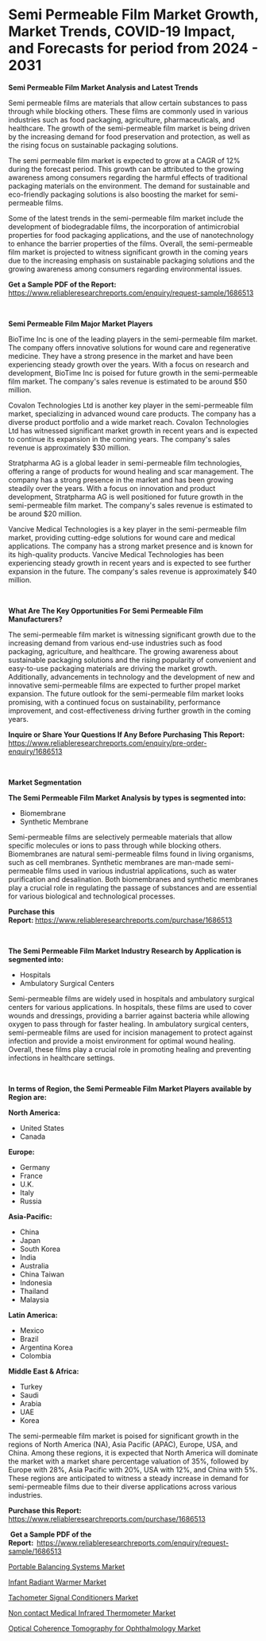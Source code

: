<p><h1>Semi Permeable Film Market Growth, Market Trends, COVID-19 Impact, and Forecasts for period from 2024 - 2031</h1></p><p><strong>Semi Permeable Film Market Analysis and Latest Trends</strong></p>
<p><p>Semi permeable films are materials that allow certain substances to pass through while blocking others. These films are commonly used in various industries such as food packaging, agriculture, pharmaceuticals, and healthcare. The growth of the semi-permeable film market is being driven by the increasing demand for food preservation and protection, as well as the rising focus on sustainable packaging solutions.</p><p>The semi permeable film market is expected to grow at a CAGR of 12% during the forecast period. This growth can be attributed to the growing awareness among consumers regarding the harmful effects of traditional packaging materials on the environment. The demand for sustainable and eco-friendly packaging solutions is also boosting the market for semi-permeable films.</p><p>Some of the latest trends in the semi-permeable film market include the development of biodegradable films, the incorporation of antimicrobial properties for food packaging applications, and the use of nanotechnology to enhance the barrier properties of the films. Overall, the semi-permeable film market is projected to witness significant growth in the coming years due to the increasing emphasis on sustainable packaging solutions and the growing awareness among consumers regarding environmental issues.</p></p>
<p><strong>Get a Sample PDF of the Report:&nbsp;</strong> <a href="https://www.reliableresearchreports.com/enquiry/request-sample/1686513">https://www.reliableresearchreports.com/enquiry/request-sample/1686513</a></p>
<p>&nbsp;</p>
<p><strong>Semi Permeable Film Major Market Players</strong></p>
<p><p>BioTime Inc is one of the leading players in the semi-permeable film market. The company offers innovative solutions for wound care and regenerative medicine. They have a strong presence in the market and have been experiencing steady growth over the years. With a focus on research and development, BioTime Inc is poised for future growth in the semi-permeable film market. The company's sales revenue is estimated to be around $50 million.</p><p>Covalon Technologies Ltd is another key player in the semi-permeable film market, specializing in advanced wound care products. The company has a diverse product portfolio and a wide market reach. Covalon Technologies Ltd has witnessed significant market growth in recent years and is expected to continue its expansion in the coming years. The company's sales revenue is approximately $30 million.</p><p>Stratpharma AG is a global leader in semi-permeable film technologies, offering a range of products for wound healing and scar management. The company has a strong presence in the market and has been growing steadily over the years. With a focus on innovation and product development, Stratpharma AG is well positioned for future growth in the semi-permeable film market. The company's sales revenue is estimated to be around $20 million.</p><p>Vancive Medical Technologies is a key player in the semi-permeable film market, providing cutting-edge solutions for wound care and medical applications. The company has a strong market presence and is known for its high-quality products. Vancive Medical Technologies has been experiencing steady growth in recent years and is expected to see further expansion in the future. The company's sales revenue is approximately $40 million.</p></p>
<p>&nbsp;</p>
<p><strong>What Are The Key Opportunities For Semi Permeable Film Manufacturers?</strong></p>
<p><p>The semi-permeable film market is witnessing significant growth due to the increasing demand from various end-use industries such as food packaging, agriculture, and healthcare. The growing awareness about sustainable packaging solutions and the rising popularity of convenient and easy-to-use packaging materials are driving the market growth. Additionally, advancements in technology and the development of new and innovative semi-permeable films are expected to further propel market expansion. The future outlook for the semi-permeable film market looks promising, with a continued focus on sustainability, performance improvement, and cost-effectiveness driving further growth in the coming years.</p></p>
<p><strong>Inquire or Share Your Questions If Any Before Purchasing This Report:</strong> <a href="https://www.reliableresearchreports.com/enquiry/pre-order-enquiry/1686513">https://www.reliableresearchreports.com/enquiry/pre-order-enquiry/1686513</a></p>
<p>&nbsp;</p>
<p><strong>Market Segmentation</strong></p>
<p><strong>The Semi Permeable Film Market Analysis by types is segmented into:</strong></p>
<p><ul><li>Biomembrane</li><li>Synthetic Membrane</li></ul></p>
<p><p>Semi-permeable films are selectively permeable materials that allow specific molecules or ions to pass through while blocking others. Biomembranes are natural semi-permeable films found in living organisms, such as cell membranes. Synthetic membranes are man-made semi-permeable films used in various industrial applications, such as water purification and desalination. Both biomembranes and synthetic membranes play a crucial role in regulating the passage of substances and are essential for various biological and technological processes.</p></p>
<p><strong>Purchase this Report:&nbsp;</strong><a href="https://www.reliableresearchreports.com/purchase/1686513">https://www.reliableresearchreports.com/purchase/1686513</a></p>
<p>&nbsp;</p>
<p><strong>The Semi Permeable Film Market Industry Research by Application is segmented into:</strong></p>
<p><ul><li>Hospitals</li><li>Ambulatory Surgical Centers</li></ul></p>
<p><p>Semi-permeable films are widely used in hospitals and ambulatory surgical centers for various applications. In hospitals, these films are used to cover wounds and dressings, providing a barrier against bacteria while allowing oxygen to pass through for faster healing. In ambulatory surgical centers, semi-permeable films are used for incision management to protect against infection and provide a moist environment for optimal wound healing. Overall, these films play a crucial role in promoting healing and preventing infections in healthcare settings.</p></p>
<p>&nbsp;</p>
<p><strong>In terms of Region, the Semi Permeable Film Market Players available by Region are:</strong></p>
<p>
    <p> <strong> North America: </strong>
        <ul>
            <li>United States</li>
            <li>Canada</li>
        </ul>
        </p> 
    <p> <strong> Europe: </strong>
        <ul>
            <li>Germany</li>
            <li>France</li>
            <li>U.K.</li>
            <li>Italy</li>
            <li>Russia</li>
        </ul>
        </p> 
    <p> <strong> Asia-Pacific: </strong>
        <ul>
            <li>China</li>
            <li>Japan</li>
            <li>South Korea</li>
            <li>India</li>
            <li>Australia</li>
            <li>China Taiwan</li>
            <li>Indonesia</li>
            <li>Thailand</li>
            <li>Malaysia</li>
        </ul>
        </p> 
    <p> <strong> Latin America: </strong>
        <ul>
            <li>Mexico</li>
            <li>Brazil</li>
            <li>Argentina Korea</li>
            <li>Colombia</li>
        </ul>
        </p> 
    <p> <strong> Middle East & Africa: </strong>
        <ul>
            <li>Turkey</li>
            <li>Saudi</li>
            <li>Arabia</li>
            <li>UAE</li>
            <li>Korea</li>
        </ul>
    </p>
    </p>
<p><p>The semi-permeable film market is poised for significant growth in the regions of North America (NA), Asia Pacific (APAC), Europe, USA, and China. Among these regions, it is expected that North America will dominate the market with a market share percentage valuation of 35%, followed by Europe with 28%, Asia Pacific with 20%, USA with 12%, and China with 5%. These regions are anticipated to witness a steady increase in demand for semi-permeable films due to their diverse applications across various industries.</p></p>
<p><strong>Purchase this Report: </strong><a href="https://www.reliableresearchreports.com/purchase/1686513">https://www.reliableresearchreports.com/purchase/1686513</a></p>
<p>&nbsp;<strong>Get a Sample PDF of the Report:&nbsp;&nbsp;</strong><a href="https://www.reliableresearchreports.com/enquiry/request-sample/1686513">https://www.reliableresearchreports.com/enquiry/request-sample/1686513</a></p>
<p><strong></strong></p>
<p><p><a href="https://github.com/dx0328/Market-Research-Report-List-1/blob/main/portable-balancing-systems-market.md">Portable Balancing Systems Market</a></p><p><a href="https://medium.com/@juliecastro06/infant-radiant-warmer-market-research-report-its-history-and-forecast-2024-to-2031-ec0b74e96000">Infant Radiant Warmer Market</a></p><p><a href="https://github.com/Glendatilghmankmgz0rbhwpy/Market-Research-Report-List-1/blob/main/tachometer-signal-conditioners-market.md">Tachometer Signal Conditioners Market</a></p><p><a href="https://medium.com/@tiffanytran1905/non-contact-medical-infrared-thermometer-market-trends-and-market-analysis-forecasted-for-period-c8bdb55bc15f">Non contact Medical Infrared Thermometer Market</a></p><p><a href="https://medium.com/@juliecastro06/optical-coherence-tomography-for-ophthalmology-market-the-key-to-successful-business-strategy-26ef80942950">Optical Coherence Tomography for Ophthalmology Market</a></p></p>